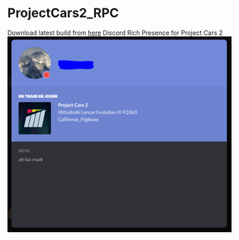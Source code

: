 # ProjectCars2_RPC
Download latest build from [here](https://github.com/asm512/ProjectCars2_RPC/releases/)
Discord Rich Presence for Project Cars 2
![Demo](https://github.com/asm512/ProjectCars2_RPC/blob/master/media/demo.PNG?raw=true)
